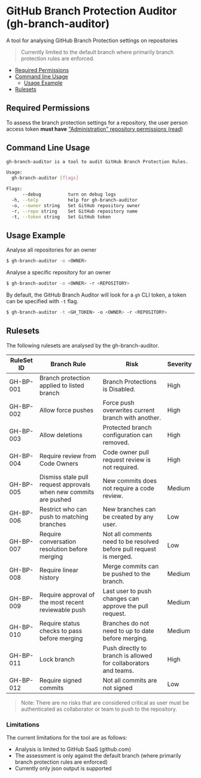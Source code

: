 # GitHub Branch Protection Auditor (gh-branch-auditor)

A tool for analysing GitHub Branch Protection settings on repositories

> Currently limited to the default branch where primarily branch protection rules are enforced.

- [Required Permissions](#required-permissions)
- [Command line Usage](#command-line-usage)
  - [Usage Example](#usage-example)
- [Rulesets](#rulesets)

## Required Permissions

To assess the branch protection settings for a repository, the user person access token **must have** ["Administration" repository permissions (read)](https://docs.github.com/en/rest/branches/branch-protection?apiVersion=2022-11-28#get-branch-protection)

## Command Line Usage

```bash
gh-branch-auditor is a tool to audit GitHub Branch Protection Rules.

Usage:
  gh-branch-auditor [flags]

Flags:
      --debug          turn on debug logs
  -h, --help           help for gh-branch-auditor
  -o, --owner string   Set GitHub repository owner
  -r, --repo string    Set GitHub repository name
  -t, --token string   Set GitHub token
```

## Usage Example

Analyse all repositories for an owner

```bash
$ gh-branch-auditor -o <OWNER>
```

Analyse a specific repository for an owner

```bash
$ gh-branch-auditor -o <OWNER> -r <REPOSITORY>
```

By default, the GitHub Branch Auditor will look for a `gh` CLI token, a token can be specified with `-t` flag.

```bash
$ gh-branch-auditor -t <GH_TOKEN> -o <OWNER> -r <REPOSITORY>
```

## Rulesets

The following rulesets are analysed by the gh-branch-auditor.

| RuleSet ID | Branch Rule | Risk | Severity |
|-----|-----|-----|-----|
| GH-BP-001 | Branch protection applied to listed branch | Branch Protections is Disabled. | High |
| GH-BP-002 | Allow force pushes | Force push overwrites current branch with another. | High |
| GH-BP-003 | Allow deletions | Protected branch configuration can removed. | High |
| GH-BP-004 | Require review from Code Owners | Code owner pull request review is not required. | High |
| GH-BP-005 | Dismiss stale pull request approvals when new commits are pushed | New commits does not require a code review. | Medium |
| GH-BP-006 | Restrict who can push to matching branches | New branches can be created by any user. | Low |
| GH-BP-007 | Require conversation resolution before merging | Not all comments need to be resolved before pull request is merged. | Low |
| GH-BP-008 | Require linear history | Merge commits can be pushed to the branch. | Medium |
| GH-BP-009 | Require approval of the most recent reviewable push | Last user to push changes can approve the pull request. | Medium |
| GH-BP-010 | Require status checks to pass before merging | Branches do not need to up to date before merging. | Medium |
| GH-BP-011 | Lock branch | Push directly to branch is allowed for collaborators and teams. | High |
| GH-BP-012 | Require signed commits | Not all commits are not signed | Low |

> Note: There are no risks that are considered critical as user must be authenticated as collaborator or team to push to the repository.

### Limitations

The current limitations for the tool are as follows:

* Analysis is limited to GitHub SaaS (github.com)
* The assessment is only against the default branch (where primarily branch protection rules are enforced)
* Currently only json output is supported